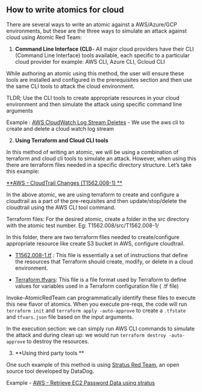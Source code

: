 ## How to write atomics for cloud

There are several ways to write an atomic against a AWS/Azure/GCP environments, but these are the three ways to simulate
an attack against cloud using Atomic Red Team:

1. **Command Line Interface (CLI)**- All major cloud providers have their CLI (Command Line Interface) tools available,
   each specific to a particular cloud provider for example: AWS CLI, Azure CLI, Gcloud CLI

While authoring an atomic using this method, the user will ensure these tools are installed and configured in the
prerequisites section and then use the same CLI tools to attack the cloud environment.

TLDR; Use the CLI tools to create appropriate resources in your cloud environment and then simulate the attack using
specific command line arguments

Example :
[AWS CloudWatch Log Stream Deletes](https://github.com/redcanaryco/atomic-red-team/blob/8ec0ff54c6a0c4b90ea5abb6a61571c588ad08cc/atomics/T1562.008/T1562.008.yaml#L357) -
We use the aws cli to create and delete a cloud watch log stream

2. **Using Terraform and Cloud CLI tools**

In this method of writing an atomic, we will be using a combination of terraform and cloud cli tools to simulate an
attack. However, when using this there are terraform files needed in a specific directory structure. Let’s take this
example:

[**AWS - CloudTrail Changes (T1562.008-1)
**](https://github.com/redcanaryco/atomic-red-team/blob/8ec0ff54c6a0c4b90ea5abb6a61571c588ad08cc/atomics/T1562.008/T1562.008.yaml#L4)

In the above atomic, we are using terraform to create and configure a cloudtrail as a part of the pre-requisites and
then update/stop/delete the cloudtrail using the AWS CLI tool command.

Terraform files:
For the desired atomic, create a folder in the src directory with the atomic test number.
Eg: T1562.008/src/T1562.008-1/

In this folder, there are two terraform files needed to create/configure appropriate resource like create S3 bucket in
AWS, configure cloudtrail.

- [T1562.008-1.tf](https://github.com/redcanaryco/atomic-red-team/blob/master/atomics/T1562.008/src/T1562.008-1/T1562.008-1.tf) :
  This file is essentially a set of instructions that define the resources that Terraform should create, modify, or
  delete in a cloud environment.

- [Terraform.tfvars](https://github.com/redcanaryco/atomic-red-team/blob/master/atomics/T1562.008/src/T1562.008-1/terraform.tfvars):
  This file is a file format used by Terraform to define values for variables used in a Terraform configuration file (
  .tf file)

Invoke-AtomicRedTeam can programmatically identify these files to execute this new flavor of atomics. When you execute
pre-reqs, the code will run `terraform init` and `terraform apply -auto-approve` to create a `.tfstate`
and `tfvars.json` file based on the input arguments.

In the execution section: we can simply run AWS CLI commands to simulate the attack and
during clean up: we would run `terraform destroy -auto-approve` to destroy the resources.

3. **Using third party tools **

One such example of this method is using [Stratus Red Team](https://github.com/DataDog/stratus-red-team), an open source
tool developed by DataDog.

Example - [AWS - Retrieve EC2 Password Data using stratus](https://github.com/redcanaryco/atomic-red-team/blob/c967af10603d9bb3d577af000098fab2bb95b527/atomics/T1552/T1552.yaml#L4)
